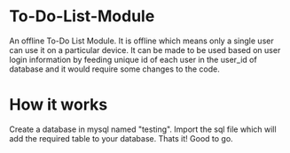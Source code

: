 # To-Do-List-Module
An offline To-Do List Module.
It is offline which means only a single user can use it on a particular device.
It can be made to be used based on user login information by feeding unique id of each user in the user_id of database and it would require some changes to the code.

# How it works
Create a database in mysql named "testing".
Import the sql file which will add the required table to your database.
Thats it! Good to go.
